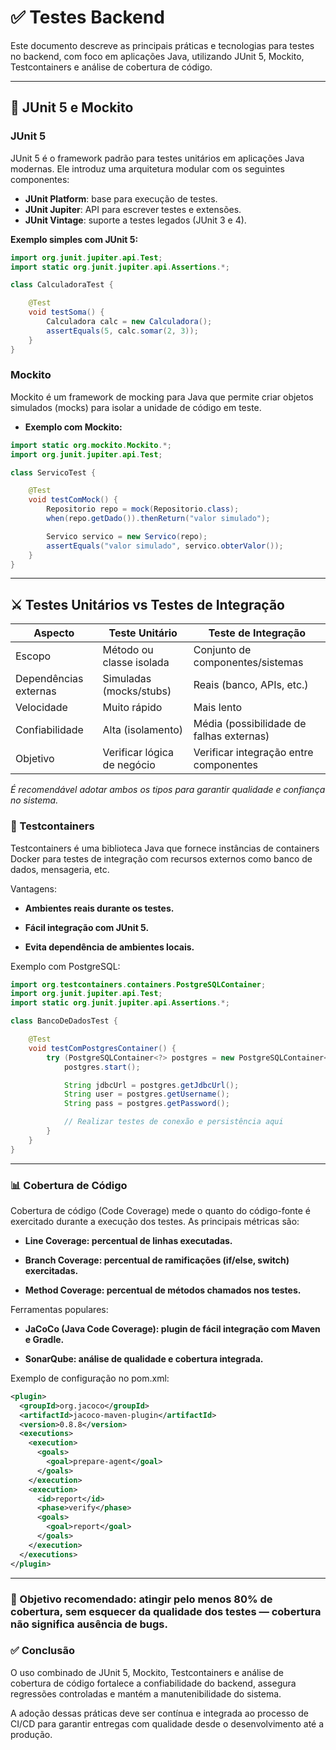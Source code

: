 # ✅ Testes Backend

Este documento descreve as principais práticas e tecnologias para testes no backend, com foco em aplicações Java, utilizando JUnit 5, Mockito, Testcontainers e análise de cobertura de código.

---

## 🧪 JUnit 5 e Mockito

### JUnit 5

JUnit 5 é o framework padrão para testes unitários em aplicações Java modernas. Ele introduz uma arquitetura modular com os seguintes componentes:

- **JUnit Platform**: base para execução de testes.
- **JUnit Jupiter**: API para escrever testes e extensões.
- **JUnit Vintage**: suporte a testes legados (JUnit 3 e 4).

**Exemplo simples com JUnit 5:**

```java
import org.junit.jupiter.api.Test;
import static org.junit.jupiter.api.Assertions.*;

class CalculadoraTest {

    @Test
    void testSoma() {
        Calculadora calc = new Calculadora();
        assertEquals(5, calc.somar(2, 3));
    }
}
```

### Mockito

Mockito é um framework de mocking para Java que permite criar objetos simulados (mocks) para isolar a unidade de código em teste.

- **Exemplo com Mockito:**

```java
import static org.mockito.Mockito.*;
import org.junit.jupiter.api.Test;

class ServicoTest {

    @Test
    void testComMock() {
        Repositorio repo = mock(Repositorio.class);
        when(repo.getDado()).thenReturn("valor simulado");

        Servico servico = new Servico(repo);
        assertEquals("valor simulado", servico.obterValor());
    }
}
```
---

## ⚔️ Testes Unitários vs Testes de Integração

| Aspecto              | Teste Unitário                      | Teste de Integração                             |
|----------------------|-------------------------------------|-------------------------------------------------|
| Escopo               | Método ou classe isolada            | Conjunto de componentes/sistemas                |
| Dependências externas| Simuladas (mocks/stubs)             | Reais (banco, APIs, etc.)                       |
| Velocidade           | Muito rápido                        | Mais lento                                      |
| Confiabilidade       | Alta (isolamento)                   | Média (possibilidade de falhas externas)        |
| Objetivo             | Verificar lógica de negócio         | Verificar integração entre componentes          |


*É recomendável adotar ambos os tipos para garantir qualidade e confiança no sistema.*

### 🐳 Testcontainers
Testcontainers é uma biblioteca Java que fornece instâncias de containers Docker para testes de integração com recursos externos como banco de dados, mensageria, etc.

Vantagens:

- **Ambientes reais durante os testes.**

- **Fácil integração com JUnit 5.**

- **Evita dependência de ambientes locais.**

Exemplo com PostgreSQL:

```java
import org.testcontainers.containers.PostgreSQLContainer;
import org.junit.jupiter.api.Test;
import static org.junit.jupiter.api.Assertions.*;

class BancoDeDadosTest {

    @Test
    void testComPostgresContainer() {
        try (PostgreSQLContainer<?> postgres = new PostgreSQLContainer<>("postgres:14")) {
            postgres.start();

            String jdbcUrl = postgres.getJdbcUrl();
            String user = postgres.getUsername();
            String pass = postgres.getPassword();

            // Realizar testes de conexão e persistência aqui
        }
    }
}
```
---

### 📊 Cobertura de Código

Cobertura de código (Code Coverage) mede o quanto do código-fonte é exercitado durante a execução dos testes. As principais métricas são:

- **Line Coverage: percentual de linhas executadas.**

- **Branch Coverage: percentual de ramificações (if/else, switch) exercitadas.**

- **Method Coverage: percentual de métodos chamados nos testes.**

Ferramentas populares:

- **JaCoCo (Java Code Coverage): plugin de fácil integração com Maven e Gradle.**

- **SonarQube: análise de qualidade e cobertura integrada.**

Exemplo de configuração no pom.xml:

```xml
<plugin>
  <groupId>org.jacoco</groupId>
  <artifactId>jacoco-maven-plugin</artifactId>
  <version>0.8.8</version>
  <executions>
    <execution>
      <goals>
        <goal>prepare-agent</goal>
      </goals>
    </execution>
    <execution>
      <id>report</id>
      <phase>verify</phase>
      <goals>
        <goal>report</goal>
      </goals>
    </execution>
  </executions>
</plugin>
```
---

### 🎯 Objetivo recomendado: atingir pelo menos 80% de cobertura, sem esquecer da qualidade dos testes — cobertura não significa ausência de bugs.

### ✅ Conclusão
O uso combinado de JUnit 5, Mockito, Testcontainers e análise de cobertura de código fortalece a confiabilidade do backend, assegura regressões controladas e mantém a manutenibilidade do sistema.

A adoção dessas práticas deve ser contínua e integrada ao processo de CI/CD para garantir entregas com qualidade desde o desenvolvimento até a produção.